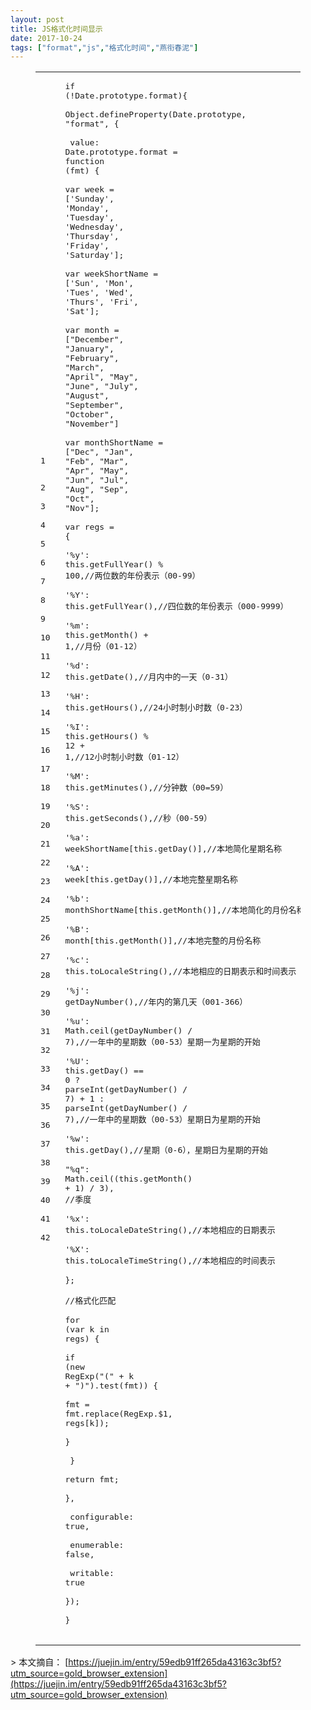 ```yaml
---
layout: post
title: JS格式化时间显示
date: 2017-10-24
tags: ["format","js","格式化时间","燕衔春泥"]
---
```


<!-- build time:Sat Jun 23 2018 12:05:15 GMT+0800 (中国标准时间) --><figure class="highlight js"><table><tr><td class="gutter"><pre><span class="line">1</span>  
<span class="line">2</span>  
<span class="line">3</span>  
<span class="line">4</span>  
<span class="line">5</span>  
<span class="line">6</span>  
<span class="line">7</span>  
<span class="line">8</span>  
<span class="line">9</span>  
<span class="line">10</span>  
<span class="line">11</span>  
<span class="line">12</span>  
<span class="line">13</span>  
<span class="line">14</span>  
<span class="line">15</span>  
<span class="line">16</span>  
<span class="line">17</span>  
<span class="line">18</span>  
<span class="line">19</span>  
<span class="line">20</span>  
<span class="line">21</span>  
<span class="line">22</span>  
<span class="line">23</span>  
<span class="line">24</span>  
<span class="line">25</span>  
<span class="line">26</span>  
<span class="line">27</span>  
<span class="line">28</span>  
<span class="line">29</span>  
<span class="line">30</span>  
<span class="line">31</span>  
<span class="line">32</span>  
<span class="line">33</span>  
<span class="line">34</span>  
<span class="line">35</span>  
<span class="line">36</span>  
<span class="line">37</span>  
<span class="line">38</span>  
<span class="line">39</span>  
<span class="line">40</span>  
<span class="line">41</span>  
<span class="line">42</span>  
</pre></td><td class="code"><pre><span class="line"><span class="keyword">if</span> (!<span class="built_in">Date</span>.prototype.format)&#123;</span>  
<span class="line"><span class="built_in">Object</span>.defineProperty(<span class="built_in">Date</span>.prototype, <span class="string">"format"</span>, &#123;</span>  
<span class="line">        value: <span class="built_in">Date</span>.prototype.format = <span class="function"><span class="keyword">function</span> (<span class="params">fmt</span>) </span>&#123;</span>  
<span class="line"><span class="keyword">var</span> week = [<span class="string">'Sunday'</span>, <span class="string">'Monday'</span>, <span class="string">'Tuesday'</span>, <span class="string">'Wednesday'</span>, <span class="string">'Thursday'</span>, <span class="string">'Friday'</span>, <span class="string">'Saturday'</span>];</span>  
<span class="line"><span class="keyword">var</span> weekShortName = [<span class="string">'Sun'</span>, <span class="string">'Mon'</span>, <span class="string">'Tues'</span>, <span class="string">'Wed'</span>, <span class="string">'Thurs'</span>, <span class="string">'Fri'</span>, <span class="string">'Sat'</span>];</span>  
<span class="line"><span class="keyword">var</span> month = [<span class="string">"December"</span>, <span class="string">"January"</span>, <span class="string">"February"</span>, <span class="string">"March"</span>, <span class="string">"April"</span>, <span class="string">"May"</span>, <span class="string">"June"</span>, <span class="string">"July"</span>, <span class="string">"August"</span>, <span class="string">"September"</span>, <span class="string">"October"</span>, <span class="string">"November"</span>]</span>  
<span class="line"><span class="keyword">var</span> monthShortName = [<span class="string">"Dec"</span>, <span class="string">"Jan"</span>, <span class="string">"Feb"</span>, <span class="string">"Mar"</span>, <span class="string">"Apr"</span>, <span class="string">"May"</span>, <span class="string">"Jun"</span>, <span class="string">"Jul"</span>, <span class="string">"Aug"</span>, <span class="string">"Sep"</span>, <span class="string">"Oct"</span>, <span class="string">"Nov"</span>];</span>  
<span class="line"><span class="keyword">var</span> regs = &#123;</span>  
<span class="line"><span class="string">'%y'</span>: <span class="keyword">this</span>.getFullYear() % <span class="number">100</span>,<span class="comment">//两位数的年份表示（00-99）</span></span>  
<span class="line"><span class="string">'%Y'</span>: <span class="keyword">this</span>.getFullYear(),<span class="comment">//四位数的年份表示（000-9999）</span></span>  
<span class="line"><span class="string">'%m'</span>: <span class="keyword">this</span>.getMonth() + <span class="number">1</span>,<span class="comment">//月份（01-12）</span></span>  
<span class="line"><span class="string">'%d'</span>: <span class="keyword">this</span>.getDate(),<span class="comment">//月内中的一天（0-31）</span></span>  
<span class="line"><span class="string">'%H'</span>: <span class="keyword">this</span>.getHours(),<span class="comment">//24小时制小时数（0-23）</span></span>  
<span class="line"><span class="string">'%I'</span>: <span class="keyword">this</span>.getHours() % <span class="number">12</span> + <span class="number">1</span>,<span class="comment">//12小时制小时数（01-12）</span></span>  
<span class="line"><span class="string">'%M'</span>: <span class="keyword">this</span>.getMinutes(),<span class="comment">//分钟数（00=59）</span></span>  
<span class="line"><span class="string">'%S'</span>: <span class="keyword">this</span>.getSeconds(),<span class="comment">//秒（00-59）</span></span>  
<span class="line"><span class="string">'%a'</span>: weekShortName[<span class="keyword">this</span>.getDay()],<span class="comment">//本地简化星期名称</span></span>  
<span class="line"><span class="string">'%A'</span>: week[<span class="keyword">this</span>.getDay()],<span class="comment">//本地完整星期名称</span></span>  
<span class="line"><span class="string">'%b'</span>: monthShortName[<span class="keyword">this</span>.getMonth()],<span class="comment">//本地简化的月份名称</span></span>  
<span class="line"><span class="string">'%B'</span>: month[<span class="keyword">this</span>.getMonth()],<span class="comment">//本地完整的月份名称</span></span>  
<span class="line"><span class="string">'%c'</span>: <span class="keyword">this</span>.toLocaleString(),<span class="comment">//本地相应的日期表示和时间表示</span></span>  
<span class="line"><span class="string">'%j'</span>: getDayNumber(),<span class="comment">//年内的第几天（001-366）</span></span>  
<span class="line"><span class="string">'%u'</span>: <span class="built_in">Math</span>.ceil(getDayNumber() / <span class="number">7</span>),<span class="comment">//一年中的星期数（00-53）星期一为星期的开始</span></span>  
<span class="line"><span class="string">'%U'</span>: <span class="keyword">this</span>.getDay() == <span class="number">0</span> ? <span class="built_in">parseInt</span>(getDayNumber() / <span class="number">7</span>) + <span class="number">1</span> : <span class="built_in">parseInt</span>(getDayNumber() / <span class="number">7</span>),<span class="comment">//一年中的星期数（00-53）星期日为星期的开始</span></span>  
<span class="line"><span class="string">'%w'</span>: <span class="keyword">this</span>.getDay(),<span class="comment">//星期（0-6），星期日为星期的开始</span></span>  
<span class="line"><span class="string">"%q"</span>: <span class="built_in">Math</span>.ceil((<span class="keyword">this</span>.getMonth() + <span class="number">1</span>) / <span class="number">3</span>), <span class="comment">//季度</span></span>  
<span class="line"><span class="string">'%x'</span>: <span class="keyword">this</span>.toLocaleDateString(),<span class="comment">//本地相应的日期表示</span></span>  
<span class="line"><span class="string">'%X'</span>: <span class="keyword">this</span>.toLocaleTimeString(),<span class="comment">//本地相应的时间表示</span></span>  
<span class="line">&#125;;</span>  
<span class="line"><span class="comment">//格式化匹配</span></span>  
<span class="line"><span class="keyword">for</span> (<span class="keyword">var</span> k <span class="keyword">in</span> regs) &#123;</span>  
<span class="line"><span class="keyword">if</span> (<span class="keyword">new</span> <span class="built_in">RegExp</span>(<span class="string">"("</span> + k + <span class="string">")"</span>).test(fmt)) &#123;</span>  
<span class="line">fmt = fmt.replace(<span class="built_in">RegExp</span>.$<span class="number">1</span>, regs[k]);</span>  
<span class="line">&#125;</span>  
<span class="line">                &#125;</span>  
<span class="line"><span class="keyword">return</span> fmt;</span>  
<span class="line">&#125;,</span>  
<span class="line">        configurable: <span class="literal">true</span>,</span>  
<span class="line">        enumerable: <span class="literal">false</span>,</span>  
<span class="line">        writable: <span class="literal">true</span></span>  
<span class="line">&#125;);</span>  
<span class="line">&#125;</span>  
</pre></td></tr></table></figure>> 本文摘自： [https://juejin.im/entry/59edb91ff265da43163c3bf5?utm_source=gold_browser_extension](https://juejin.im/entry/59edb91ff265da43163c3bf5?utm_source=gold_browser_extension)<!-- rebuild by neat -->